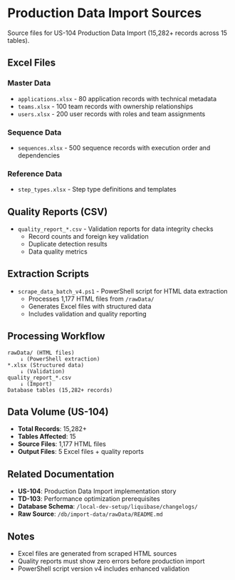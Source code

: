 # Production Data Import Sources

Source files for US-104 Production Data Import (15,282+ records across 15 tables).

## Excel Files

### Master Data
- `applications.xlsx` - 80 application records with technical metadata
- `teams.xlsx` - 100 team records with ownership relationships
- `users.xlsx` - 200 user records with roles and team assignments

### Sequence Data
- `sequences.xlsx` - 500 sequence records with execution order and dependencies

### Reference Data
- `step_types.xlsx` - Step type definitions and templates

## Quality Reports (CSV)

- `quality_report_*.csv` - Validation reports for data integrity checks
  - Record counts and foreign key validation
  - Duplicate detection results
  - Data quality metrics

## Extraction Scripts

- `scrape_data_batch_v4.ps1` - PowerShell script for HTML data extraction
  - Processes 1,177 HTML files from `/rawData/`
  - Generates Excel files with structured data
  - Includes validation and quality reporting

## Processing Workflow

```
rawData/ (HTML files)
    ↓ (PowerShell extraction)
*.xlsx (Structured data)
    ↓ (Validation)
quality_report_*.csv
    ↓ (Import)
Database tables (15,282+ records)
```

## Data Volume (US-104)

- **Total Records**: 15,282+
- **Tables Affected**: 15
- **Source Files**: 1,177 HTML files
- **Output Files**: 5 Excel files + quality reports

## Related Documentation

- **US-104**: Production Data Import implementation story
- **TD-103**: Performance optimization prerequisites
- **Database Schema**: `/local-dev-setup/liquibase/changelogs/`
- **Raw Source**: `/db/import-data/rawData/README.md`

## Notes

- Excel files are generated from scraped HTML sources
- Quality reports must show zero errors before production import
- PowerShell script version v4 includes enhanced validation
